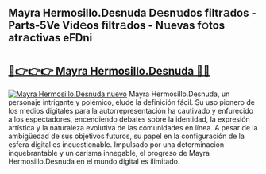 ## Mayra Hermosillo.Desnuda D𝚎sn𝚞dos filtr𝚊dos - Parts-5Ve Vid𝚎os filtr𝚊dos - N𝚞evas f𝚘tos atr𝚊ctivas eFDni

# <h2><a href="http://mbden1e.tromn.icu/?c=Mayra+Hermosillo.Desnuda">🔗👉👉👉 Mayra Hermosillo.Desnuda 🔗🔗</a></h2>

[![Mayra Hermosillo.Desnuda nuevo](https://i.imgur.com/pEAQMta.gif)](http://mbden1e.tromn.icu/?c=Mayra+Hermosillo.Desnuda)
Mayra Hermosillo.Desnuda, un personaje intrigante y polémico, elude la definición fácil. Su uso pionero de los medios digitales para la autorrepresentación ha cautivado y enfurecido a los espectadores, encendiendo debates sobre la identidad, la expresión artística y la naturaleza evolutiva de las comunidades en línea. A pesar de la ambigüedad de sus objetivos futuros, su papel en la configuración de la esfera digital es incuestionable. Impulsado por una determinación inquebrantable y un carisma innegable, el progreso de Mayra Hermosillo.Desnuda en el mundo digital es ilimitado.

